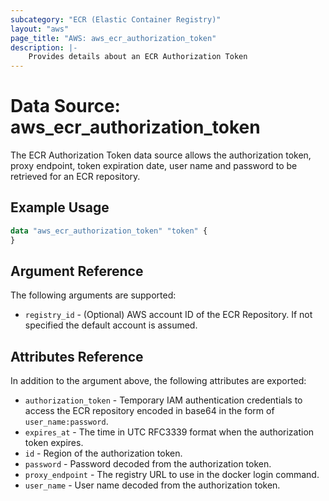 ```yaml
---
subcategory: "ECR (Elastic Container Registry)"
layout: "aws"
page_title: "AWS: aws_ecr_authorization_token"
description: |-
    Provides details about an ECR Authorization Token
---
```


# Data Source: aws_ecr_authorization_token

The ECR Authorization Token data source allows the authorization token, proxy endpoint, token expiration date, user name and password to be retrieved for an ECR repository.

## Example Usage

```terraform
data "aws_ecr_authorization_token" "token" {
}
```

## Argument Reference

The following arguments are supported:

* `registry_id` - (Optional) AWS account ID of the ECR Repository. If not specified the default account is assumed.

## Attributes Reference

In addition to the argument above, the following attributes are exported:

* `authorization_token` - Temporary IAM authentication credentials to access the ECR repository encoded in base64 in the form of `user_name:password`.
* `expires_at` - The time in UTC RFC3339 format when the authorization token expires.
* `id` - Region of the authorization token.
* `password` - Password decoded from the authorization token.
* `proxy_endpoint` - The registry URL to use in the docker login command.
* `user_name` - User name decoded from the authorization token.
